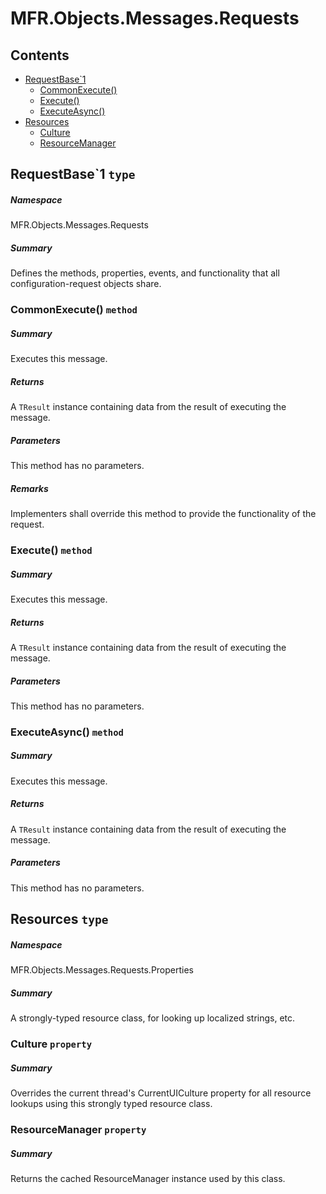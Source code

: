 <a name='assembly'></a>
# MFR.Objects.Messages.Requests

## Contents

- [RequestBase\`1](#T-MFR-Objects-Messages-Requests-RequestBase`1 'MFR.Objects.Messages.Requests.RequestBase`1')
  - [CommonExecute()](#M-MFR-Objects-Messages-Requests-RequestBase`1-CommonExecute 'MFR.Objects.Messages.Requests.RequestBase`1.CommonExecute')
  - [Execute()](#M-MFR-Objects-Messages-Requests-RequestBase`1-Execute 'MFR.Objects.Messages.Requests.RequestBase`1.Execute')
  - [ExecuteAsync()](#M-MFR-Objects-Messages-Requests-RequestBase`1-ExecuteAsync 'MFR.Objects.Messages.Requests.RequestBase`1.ExecuteAsync')
- [Resources](#T-MFR-Objects-Messages-Requests-Properties-Resources 'MFR.Objects.Messages.Requests.Properties.Resources')
  - [Culture](#P-MFR-Objects-Messages-Requests-Properties-Resources-Culture 'MFR.Objects.Messages.Requests.Properties.Resources.Culture')
  - [ResourceManager](#P-MFR-Objects-Messages-Requests-Properties-Resources-ResourceManager 'MFR.Objects.Messages.Requests.Properties.Resources.ResourceManager')

<a name='T-MFR-Objects-Messages-Requests-RequestBase`1'></a>
## RequestBase\`1 `type`

##### Namespace

MFR.Objects.Messages.Requests

##### Summary

Defines the methods, properties, events, and functionality that all
configuration-request objects share.

<a name='M-MFR-Objects-Messages-Requests-RequestBase`1-CommonExecute'></a>
### CommonExecute() `method`

##### Summary

Executes this message.

##### Returns

A `TResult` instance containing data from the
result of executing the message.

##### Parameters

This method has no parameters.

##### Remarks

Implementers shall override this method to provide the functionality
of the request.

<a name='M-MFR-Objects-Messages-Requests-RequestBase`1-Execute'></a>
### Execute() `method`

##### Summary

Executes this message.

##### Returns

A `TResult` instance containing data from the
result of executing the message.

##### Parameters

This method has no parameters.

<a name='M-MFR-Objects-Messages-Requests-RequestBase`1-ExecuteAsync'></a>
### ExecuteAsync() `method`

##### Summary

Executes this message.

##### Returns

A `TResult` instance containing data from the
result of executing the message.

##### Parameters

This method has no parameters.

<a name='T-MFR-Objects-Messages-Requests-Properties-Resources'></a>
## Resources `type`

##### Namespace

MFR.Objects.Messages.Requests.Properties

##### Summary

A strongly-typed resource class, for looking up localized strings, etc.

<a name='P-MFR-Objects-Messages-Requests-Properties-Resources-Culture'></a>
### Culture `property`

##### Summary

Overrides the current thread's CurrentUICulture property for all
  resource lookups using this strongly typed resource class.

<a name='P-MFR-Objects-Messages-Requests-Properties-Resources-ResourceManager'></a>
### ResourceManager `property`

##### Summary

Returns the cached ResourceManager instance used by this class.
